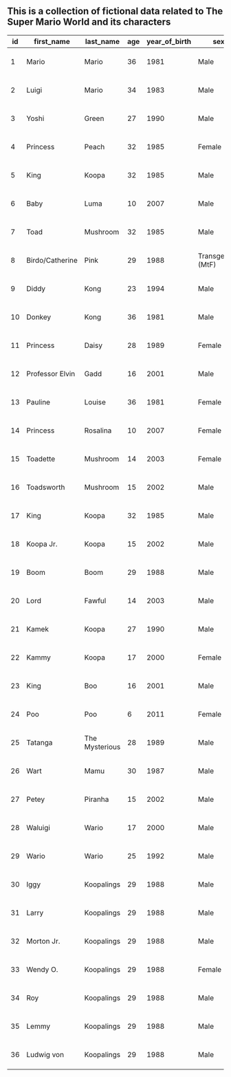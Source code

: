 ## This is a collection of fictional data related to The Super Mario World and its characters


| id  | first_name      | last_name       | age | year_of_birth | sex               | birth_place                    | nationality     | occupation        | created_at          | updated_at |
| --- | --------------- | --------------- | --- | ------------- | ----------------- | ------------------------------ | --------------- | ----------------- | ------------------- | ---------- |
| 1   | Mario           | Mario           | 36  | 1981          | Male              | Brooklyn, NY                   | Italian         | Plumber           | 2017-11-07 11:33:22 |            |
| 2   | Luigi           | Mario           | 34  | 1983          | Male              | Brooklyn, NY                   | Italian         | Plumber           | 2017-11-07 11:33:32 |            |
| 3   | Yoshi           | Green           | 27  | 1990          | Male              | Mushroom Kingdom               | Mushroomnian    | Self Employed     | 2017-11-07 12:12:55 |            |
| 4   | Princess        | Peach           | 32  | 1985          | Female            | Mushroom Kingdom               | Mushroomnian    | Princess          | 2017-11-07 12:13:00 |            |
| 5   | King            | Koopa           | 32  | 1985          | Male              | Mushroom Kingdom               | Mushroomnian    | King              | 2017-11-07 13:18:49 |            |
| 6   | Baby            | Luma            | 10  | 2007          | Male              | Cosmos                         | Universe        | Dependant         | 2017-11-07 13:57:53 |            |
| 7   | Toad            | Mushroom        | 32  | 1985          | Male              | Mushroom Kingdom               | Mushroomnian    | Steward           | 2017-11-07 13:57:53 |            |
| 8   | Birdo/Catherine | Pink            | 29  | 1988          | Transgender (MtF) | Mushroom Kingdom               | Mushroomnian    | Self Employed     | 2017-11-07 14:17:25 |            |
| 9   | Diddy           | Kong            | 23  | 1994          | Male              | Kongo Jungle, Donkey Kong isle | Donkey Konguese | Sidekick          | 2017-11-07 14:17:25 |            |
| 10  | Donkey          | Kong            | 36  | 1981          | Male              | Kongo Jungle, Donkey Kong isle | Donkey Konguese | Collector         | 2017-11-07 14:40:16 |            |
| 11  | Princess        | Daisy           | 28  | 1989          | Female            | Sarasaland                     | Sarasalander    | Princess          | 2017-11-07 17:21:10 |            |
| 12  | Professor Elvin | Gadd            | 16  | 2001          | Male              |  Thwomp Volcano,Mushroom KD.   | Mushroomnian    | Scientist         | 2017-11-07 17:54:34 |            |
| 13  | Pauline         | Louise          | 36  | 1981          | Female            | New Donk City                  | Donish          | Mayor             | 2017-11-08 02:52:22 |            |
| 14  | Princess        | Rosalina        | 10  | 2007          | Female            | Comet Observatory              | Universe        | Astronomer        | 2017-11-07 18:08:39 |            |
| 15  | Toadette        | Mushroom        | 14  | 2003          | Female            | Mushroom Kingdom               | Mushroomnian    | Hotel Manger      | 2017-11-07 13:57:53 |            |
| 16  | Toadsworth      | Mushroom        | 15  | 2002          | Male              | Mushroom Kingdom               | Mushroomnian    | Steward           | 2017-11-07 13:57:53 |            |
| 17  | King            | Koopa           | 32  | 1985          | Male              | Mushroom Kingdom               | Mushroomnian    | King              | 2017-11-07 19:34:48 |            |
| 18  |  Koopa Jr.      | Koopa           | 15  | 2002          | Male              | Mushroom Kingdom               | Mushroomnian    | Prince            | 2017-11-07 19:34:48 |            |
| 19  | Boom            | Boom            | 29  | 1988          | Male              | Mushroom Kingdom               | Mushroomnian    |  Henchman         | 2017-11-07 19:34:48 |            |
| 20  | Lord            | Fawful          | 14  | 2003          | Male              |  Beanbean Kingdom              | Beanish         | Shop keeper       | 2017-11-07 19:34:48 |            |
| 21  | Kamek           | Koopa           | 27  | 1990          | Male              | Mushroom Kingdom               | Mushroomnian    | Magician          | 2017-11-07 19:34:48 |            |
| 22  | Kammy           | Koopa           | 17  | 2000          | Female            | Mushroom Kingdom               | Mushroomnian    | Magician          | 2017-11-07 19:34:48 |            |
| 23  | King            | Boo             | 16  | 2001          | Male              |  Isle Delfino, Sirena Beach    | Delfinolese     | Ghosting          | 2017-11-07 17:54:34 |            |
| 24  | Poo             | Poo             | 6   | 2011          | Female            | Mushroom Kingdom               | Mushroomnian    |  Henchwoman       | 2017-11-07 19:34:48 |            |
| 25  | Tatanga         | The Mysterious  | 28  | 1989          | Male              | Unknown                        | Alien           | Invader           | 2017-11-07 12:13:00 |            |
| 26  | Wart            | Mamu            | 30  | 1987          | Male              | Muu World                      | Muuian          | Gang Leader       | 2017-11-07 20:19:25 |            |
| 27  | Petey           | Piranha         | 15  | 2002          | Male              | Mushroom Kingdom               | Mushroomnian    | Self Employed     | 2017-11-07 20:22:29 |            |
| 28  | Waluigi         | Wario           | 17  | 2000          | Male              | Brooklyn, NY                   | Italian         | Athlete           | 2017-11-07 11:33:32 |            |
| 29  | Wario           | Wario           | 25  | 1992          | Male              | Brooklyn, NY                   | Italian         | Entrepreneur      | 2017-11-07 11:33:22 |            |
| 30  | Iggy            | Koopalings      | 29  | 1988          | Male              | Mushroom Kingdom               | Mushroomnian    | Minion (Inventor) | 2017-11-21 23:20:25 |            |
| 31  | Larry           | Koopalings      | 29  | 1988          | Male              | Mushroom Kingdom               | Mushroomian     | Minion (Athlete)  | 2017-11-21 23:20:25 |            |
| 32  | Morton Jr.      | Koopalings      | 29  | 1988          | Male              | Mushroom Kingdom               | Mushroomian     | Minion (Muscle)   | 2017-11-21 23:42:32 |            |
| 33  | Wendy O.        | Koopalings      | 29  | 1988          | Female            | Mushroom Kingdom               | Mushroomian     | Minion (Musician) | 2017-11-21 23:42:32 |            |
| 34  | Roy             | Koopalings      | 29  | 1988          | Male              | Mushroom Kingdom               | Mushroomian     | Minion (Bully)    | 2017-11-21 23:55:05 |            |
| 35  | Lemmy           | Koopalings      | 29  | 1988          | Male              | Mushroom Kingdom               | Mushroomian     | Minion (Acrobat)  | 2017-11-21 23:55:05 |            |
| 36  | Ludwig von      | Koopalings      | 29  | 1988          | Male              | Mushroom Kingdom               | Mushroomian     | Minion (Composer) | 2017-11-22 00:03:24 |            |